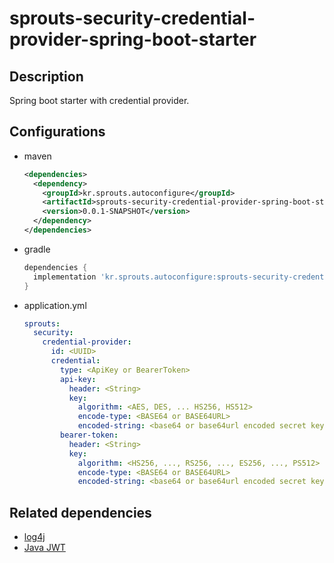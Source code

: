 # sprouts-security-credential-provider-spring-boot-starter

## Description

Spring boot starter with credential provider.

## Configurations

* maven
  ```xml
  <dependencies>
    <dependency>
      <groupId>kr.sprouts.autoconfigure</groupId>
      <artifactId>sprouts-security-credential-provider-spring-boot-starter</artifactId>
      <version>0.0.1-SNAPSHOT</version>
    </dependency>
  </dependencies>
  ```

* gradle
  ```groovy
  dependencies {
    implementation 'kr.sprouts.autoconfigure:sprouts-security-credential-provider-spring-boot-starter:0.0.1-SNAPSHOT'
  }
  ```

* application.yml
  ```yml
  sprouts:
    security:
      credential-provider:
        id: <UUID>
        credential:
          type: <ApiKey or BearerToken> 
          api-key:
            header: <String>
            key:
              algorithm: <AES, DES, ... HS256, HS512>
              encode-type: <BASE64 or BASE64URL>
              encoded-string: <base64 or base64url encoded secret key>
          bearer-token:
            header: <String>
            key:
              algorithm: <HS256, ..., RS256, ..., ES256, ..., PS512>
              encode-type: <BASE64 or BASE64URL>
              encoded-string: <base64 or base64url encoded secret key>
  ```
## Related dependencies
* [log4j](https://logging.apache.org/log4j/2.x/)
* [Java JWT](https://github.com/jwtk/jjwt)
